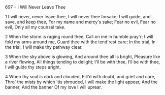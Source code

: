 697 – I Will Never Leave Thee


1
I will never, never leave thee,
I will never thee forsake;
I will guide, and save, and keep thee,
For my name and mercy's sake;
Fear no evil, Fear no evil,
Only all my counsel take.

2
When the storm is raging round thee,
Call on me in humble pray'r;
I will fold my arms around me,
Guard thee with the tend'rest care:
In the trial, In the trial,
I will make thy pathway clear.

3
When the sky above is glowing,
And around thee all is bright,
Pleasure like a river flowing,
All things tending to delight;
I'll be with thee, I'll be with thee,
I will guide thy steps aright.

4
When thy soul is dark and clouded,
Fill'd with doubt, and grief and care,
Thro' the mists by which 'tis shrouded,
I will make the light appear,
And the banner, And the banner
Of my love I will uprear.

